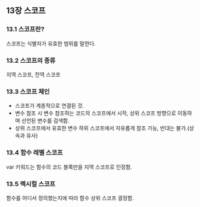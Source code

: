 ## 13장 스코프
### 13.1 스코프란?
스코프는 식별자가 유효한 범위를 말한다.

### 13.2 스코프의 종류
지역 스코프, 전역 스코프

### 13.3 스코프 체인
- 스코프가 계층적으로 연결된 것.
- 변수 참조 시 변수 참조하는 코드의 스코프에서 시작, 상위 스코프 방향으로 이동하며 선언된 변수를 검색함.
- 상위 스코프에서 유효한 변수 하위 스코프에서 자유롭게 참조 가능, 반대는 불가.(상속과 유사)

### 13.4 함수 레벨 스코프
var 키워드는 함수의 코드 블록만을 지역 스코프로 인정함.

### 13.5 렉시컬 스코프
함수를 어디서 정의했는지에 따라 함수 상위 스코프 결정함.